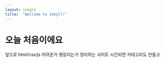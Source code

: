 ```yaml
---
layout: single
title:  "Welcome to Jekyll!"
---
```


# 오늘 처음이에요

앞으로 html/css/js 어려운거 헷갈리는거 정리하는 사이트
시간되면 카테고리도 만들고 
